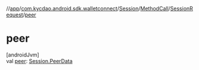 //[app](../../../../../index.md)/[com.kycdao.android.sdk.walletconnect](../../../index.md)/[Session](../../index.md)/[MethodCall](../index.md)/[SessionRequest](index.md)/[peer](peer.md)

# peer

[androidJvm]\
val [peer](peer.md): [Session.PeerData](../../-peer-data/index.md)

